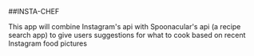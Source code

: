 ##INSTA-CHEF

This app will combine Instagram's api with Spoonacular's api (a recipe search app) to give users suggestions for what to cook based on recent Instagram food pictures
